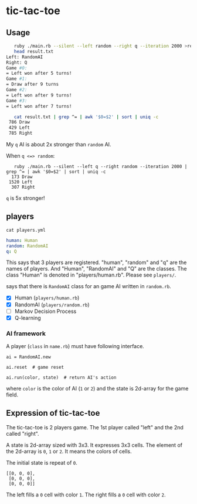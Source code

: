 # tic-tac-toe

## Usage

```bash
   ruby ./main.rb --silent --left random --right q --iteration 2000 >result.txt
   head result.txt
Left: RandomAI
Right: Q
Game #0:
= Left won after 5 turns!
Game #1:
= Draw after 9 turns
Game #2:
= Left won after 9 turns!
Game #3:
= Left won after 7 turns!

   cat result.txt | grep ^= | awk '$0=$2' | sort | uniq -c
 786 Draw
 429 Left
 785 Right
```

My `q` AI is about 2x stronger than `random` AI.

When `q <=> random`:

```
   ruby ./main.rb --silent --left q --right random --iteration 2000 | grep ^= | awk '$0=$2' | sort | uniq -c
  173 Draw
 1520 Left
  307 Right
```

`q` is 5x stronger!

## players

`cat players.yml`

```yaml
human: Human
random: RandomAI
q: Q
```

This says that 3 players are registered.
"human", "random" and "q" are the names of players.
And "Human", "RandomAI" and "Q" are the classes.
The class "Human" is denoted in "players/human.rb".
Please see `players/`.

says that there is  `RandomAI` class for an game AI written in `random.rb`.

- [x] Human (`players/human.rb`)
- [x] RandomAI (`players/random.rb`)
- [ ] Markov Decision Process
- [x] Q-learning

### AI framework

A player (`class` in `name.rb`) must have following interface.

```
ai = RandomAI.new

ai.reset  # game reset

ai.run(color, state)  # return AI's action
```

where
`color` is the color of AI (`1` or `2`)
and the state is 2d-array for the game field.

## Expression of tic-tac-toe

The tic-tac-toe is 2 players game.
The 1st player called "left"
and the 2nd called "right".

A state is 2d-array sized with 3x3.
It expresses 3x3 cells.
The element of the 2d-array is `0`, `1` or `2`.
It means the colors of cells.

The initial state is repeat of `0`.

```
[[0, 0, 0],
 [0, 0, 0],
 [0, 0, 0]]
```

The left fills a `0` cell with color `1`.
The right fills a `0` cell with color `2`.

